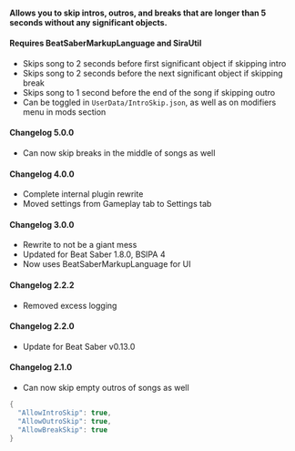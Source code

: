 #### Allows you to skip intros, outros, and breaks that are longer than 5 seconds without any significant objects.

#### Requires BeatSaberMarkupLanguage and SiraUtil
- Skips song to 2 seconds before first significant object if skipping intro
- Skips song to 2 seconds before the next significant object if skipping break
- Skips song to 1 second before the end of the song if skipping outro
- Can be toggled in `UserData/IntroSkip.json`, as well as on modifiers menu in mods section

#### Changelog 5.0.0
- Can now skip breaks in the middle of songs as well

#### Changelog 4.0.0
- Complete internal plugin rewrite
- Moved settings from Gameplay tab to Settings tab

#### Changelog 3.0.0
- Rewrite to not be a giant mess
- Updated for Beat Saber 1.8.0, BSIPA 4
- Now uses BeatSaberMarkupLanguage for UI

#### Changelog 2.2.2
- Removed excess logging

#### Changelog 2.2.0
- Update for Beat Saber v0.13.0

#### Changelog 2.1.0
- Can now skip empty outros of songs as well

```csharp
{
  "AllowIntroSkip": true,
  "AllowOutroSkip": true,
  "AllowBreakSkip": true
}
```
